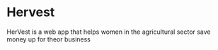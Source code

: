 # Hervest
 HerVest is a web app that helps women in the agricultural sector save money up for theor business
